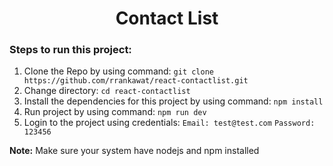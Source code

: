 <h1 align="center">Contact List</h1>

### Steps to run this project:

1.  Clone the Repo by using command:
    `git clone https://github.com/rrankawat/react-contactlist.git`
2.  Change directory:
    `cd react-contactlist`
3.  Install the dependencies for this project by using command:
    `npm install`
4.  Run project by using command:
    `npm run dev`
5.  Login to the project using credentials:
    `Email: test@test.com`
    `Password: 123456`

**Note:** Make sure your system have nodejs and npm installed
